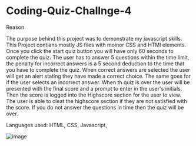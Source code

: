 # Coding-Quiz-Challnge-4

Reason

The purpose behind this project was to demonstrate my javascript skills. This Project contians mostly JS files with moinor CSS and HTMl elements. Once you click the start quiz button you will have only 60 seconds to complete the quiz. The user has to answer 5 questions within the time limit, the penalty for incorrect answers is a 5 second deduction to the time that you have to complete the quiz. When correct answers are selected the user will get an alert stating they have made a correct choice. The same goes for if the user selects an incorrect answer. When th quiz is over the user will be presented with the final score and a prompt to enter in the user's initials. Then the score is logged into the Highscore section for the user to view. The user is able to cleat the highscore section if they are not satisfied with the score. If you do not answer the questions in time then the quiz will be over.

Languages used: HTML, CSS, Javascript,

![image](https://user-images.githubusercontent.com/102931271/175825419-d17c7c81-75cb-4e19-afd5-bdcc1e26f0bd.png)
